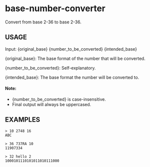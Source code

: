 # base-number-converter
Convert from base 2-36 to base 2-36.

## USAGE
Input: {original_base} {number_to_be_converted} {intended_base}

{original_base}: The base format of the number that will be converted.

{number_to_be_converted}: Self-explanatory.

{intended_base}: The base format the number will be converted to.

#### Note: 
* {number_to_be_converted} is case-insensitive.
* Final output will always be uppercased.

## EXAMPLES
```
> 10 2748 16
ABC

> 36 737RA 10
11907334

> 32 hello 2
1000101110101011010111000
```

